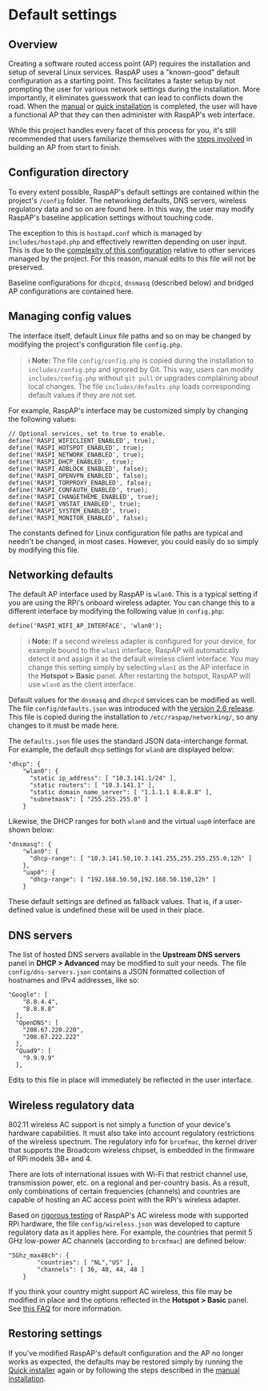 # Default settings

## Overview

Creating a software routed access point (AP) requires the installation and setup of several Linux services.
RaspAP uses a "known-good" default configuration as a starting point. This facilitates a faster setup by not prompting the user for various network 
settings during the installation. More importantly, it eliminates guesswork that can lead to conflicts down the road. When the [manual](/manual/) or [quick installation](/quick/) is completed,
the user will have a functional AP that they can then administer with RaspAP's web interface.

While this project handles every facet of this process for you, it's still recommended that users familiarize themselves with the [steps involved](https://www.raspberrypi.org/documentation/configuration/wireless/access-point-routed.md) in building an AP from start to finish.

## Configuration directory

To every extent possible, RaspAP's default settings are contained within the project's `/config` folder. The networking defaults, DNS servers, wireless regulatory data and so on are found here.
In this way, the user may modify RaspAP's baseline application settings without touching code.

The exception to this is `hostapd.conf` which is managed by `includes/hostapd.php` and effectively rewritten depending on user input. This is due to the [complexity of this configuration](https://w1.fi/cgit/hostap/plain/hostapd/hostapd.conf)
relative to other services managed by the project. For this reason, manual edits to this file will not be preserved.

Baseline configurations for `dhcpcd`, `dnsmasq` (described below) and bridged AP configurations are contained here.
 

## Managing config values

The interface itself, default Linux file paths and so on may be changed by modifying the project's configuration file `config.php`. 

> :information_source: **Note:** The file `config/config.php` is copied during the installation to `includes/config.php` and ignored by Git. This way, users can modify `includes/config.php`
without `git pull` or upgrades complaining about local changes. The file `includes/defaults.php` loads corresponding default values if they are not set.

For example, RaspAP's interface may be customized simply by changing the following values:

```
// Optional services, set to true to enable.
define('RASPI_WIFICLIENT_ENABLED', true);
define('RASPI_HOTSPOT_ENABLED', true);
define('RASPI_NETWORK_ENABLED', true);
define('RASPI_DHCP_ENABLED', true);
define('RASPI_ADBLOCK_ENABLED', false);
define('RASPI_OPENVPN_ENABLED', false);
define('RASPI_TORPROXY_ENABLED', false);
define('RASPI_CONFAUTH_ENABLED', true);
define('RASPI_CHANGETHEME_ENABLED', true);
define('RASPI_VNSTAT_ENABLED', true);
define('RASPI_SYSTEM_ENABLED', true);
define('RASPI_MONITOR_ENABLED', false);
```

The constants defined for Linux configuration file paths are typical and needn't be changed, in most cases. However, you could easily do so simply by modifying this file.

## Networking defaults

The default AP interface used by RaspAP is `wlan0`. This is a typical setting if you are using the RPi's onboard wireless adapter. You can change this to a different interface by modifying
the following value in `config.php`:

```
define('RASPI_WIFI_AP_INTERFACE', 'wlan0');
```

 > :information_source: **Note:** If a second wireless adapter is configured for your device, for example bound to the `wlan1` interface, RaspAP will automatically detect it and assign it as the default
wireless client interface. You may change this setting simply by selecting `wlan1` as the AP interface in the **Hotspot > Basic** panel. After restarting the hotspot, RaspAP will use `wlan0`
as the client interface.

Default values for the `dnsmasq` and `dhcpcd` services can be modified as well. The file `config/defaults.json` was introduced with the [version 2.6 release](https://github.com/billz/raspap-webgui/releases/tag/2.6).
This file is copied during the installation to `/etc/raspap/networking/`, so any changes to it must be made here.

The `defaults.json` file uses the standard JSON data-interchange format. For example, the default `dhcp` settings for `wlan0` are displayed below:

```
"dhcp": {
    "wlan0": { 
      "static ip_address": [ "10.3.141.1/24" ],
      "static routers": [ "10.3.141.1" ],
      "static domain_name_server": [ "1.1.1.1 8.8.8.8" ],
      "subnetmask": [ "255.255.255.0" ]
    }
```

Likewise, the DHCP ranges for both `wlan0` and the virtual `uap0` interface are shown below:

```
"dnsmasq": {
    "wlan0": {
      "dhcp-range": [ "10.3.141.50,10.3.141.255,255.255.255.0,12h" ]
    },
    "uap0": {
      "dhcp-range": [ "192.168.50.50,192.168.50.150,12h" ]
    }
```

These default settings are defined as fallback values. That is, if a user-defined value is undefined these will be used in their place. 

## DNS servers

The list of hosted DNS servers available in the **Upstream DNS servers** panel in **DHCP > Advanced** may be modified to suit your needs. The file `config/dns-servers.json` contains
a JSON formatted collection of hostnames and IPv4 addresses, like so:

```
"Google": [
    "8.8.4.4",
    "8.8.8.8"
  ],
  "OpenDNS": [
    "208.67.220.220",
    "208.67.222.222"
  ],
  "Quad9": [
    "9.9.9.9"
  ],
```

Edits to this file in place will immediately be reflected in the user interface.

## Wireless regulatory data

802.11 wireless AC support is not simply a function of your device's hardware capabilities. It must also take into account regulatory restrictions of the wireless spectrum.
The regulatory info for `brcmfmac`, the kernel driver that supports the Broadcom wireless chipset, is embedded in the firmware of RPi models 3B+ and 4.

There are lots of international issues with Wi-Fi that restrict channel use, transmission power, etc. on a regional and per-country basis.
As a result, only combinations of certain frequencies (channels) and countries are capable of hosting an AC access point with the RPi's wireless adapter.

Based on [rigorous testing](https://github.com/billz/raspap-webgui/issues/450#issuecomment-569343686) of RaspAP's AC wireless mode with supported RPi hardware, the file `config/wireless.json`
was developed to capture regulatory data as it applies here. For example, the countries that permit 5 GHz low-power AC channels (according to `brcmfmac`) are defined below:

```
"5Ghz_max48ch": {
        "countries": [ "NL","US" ],
        "channels": [ 36, 40, 44, 48 ]
    }
```

If you think your country might support AC wireless, this file may be modified in place and the options reflected in the **Hotspot > Basic** panel.
See [this FAQ](/faq/#wificountries) for more information.

## Restoring settings

If you've modified RaspAP's default configuration and the AP no longer works as expected, the defaults may be restored simply by running the [Quick installer](/quick/) again or by following
the steps described in the [manual installation](/manual/).
  
